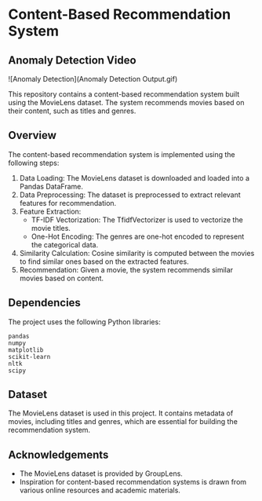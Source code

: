 # Content-Based Recommendation System
## Anomaly Detection Video

![Anomaly Detection](Anomaly Detection Output.gif)

This repository contains a content-based recommendation system built using the MovieLens dataset. The system recommends movies based on their content, such as titles and genres.
## Overview

The content-based recommendation system is implemented using the following steps:

  1. Data Loading: The MovieLens dataset is downloaded and loaded into a Pandas DataFrame.
  2. Data Preprocessing: The dataset is preprocessed to extract relevant features for recommendation.
  3. Feature Extraction:
       - TF-IDF Vectorization: The TfidfVectorizer is used to vectorize the movie titles.
       - One-Hot Encoding: The genres are one-hot encoded to represent the categorical data.
  4. Similarity Calculation: Cosine similarity is computed between the movies to find similar ones based on the extracted features.
  5. Recommendation: Given a movie, the system recommends similar movies based on content.

## Dependencies

The project uses the following Python libraries:

    pandas
    numpy
    matplotlib
    scikit-learn
    nltk
    scipy

## Dataset

The MovieLens dataset is used in this project. It contains metadata of movies, including titles and genres, which are essential for building the recommendation system.

## Acknowledgements

- The MovieLens dataset is provided by GroupLens.
- Inspiration for content-based recommendation systems is drawn from various online resources and academic materials.

